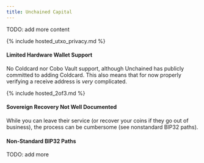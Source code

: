 ```yaml
---
title: Unchained Capital
---
```


TODO: add more content

{% include hosted_utxo_privacy.md %}

#### Limited Hardware Wallet Support
No Coldcard nor Cobo Vault support, although Unchained has publicly committed to adding Coldcard.
This also means that for now properly verifying a receive address is *very* complicated.

{% include hosted_2of3.md %}

#### Sovereign Recovery Not Well Documented
While you can leave their service (or recover your coins if they go out of business), the process can be cumbersome (see nonstandard BIP32 paths).

#### Non-Standard BIP32 Paths
TODO: add more
